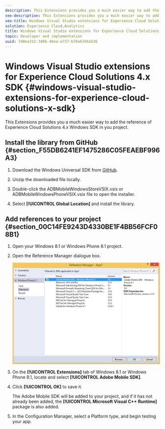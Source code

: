 ```yaml
---
description: This Extensions provides you a much easier way to add the reference of Experience Cloud Solutions 4.x Windows SDK in you project.
seo-description: This Extensions provides you a much easier way to add the reference of Experience Cloud Solutions 4.x Windows SDK in you project.
seo-title: Windows Visual Studio extensions for Experience Cloud Solutions 4.x SDK
solution: Experience Cloud,Analytics
title: Windows Visual Studio extensions for Experience Cloud Solutions 4.x SDK
topic: Developer and implementation
uuid: 7d0ea312-340b-46ea-a737-b70a6766a536
---
```


# Windows Visual Studio extensions for Experience Cloud Solutions 4.x SDK {#windows-visual-studio-extensions-for-experience-cloud-solutions-x-sdk}

This Extensions provides you a much easier way to add the reference of Experience Cloud Solutions 4.x Windows SDK in you project.

## Install the library from GitHub {#section_F55DB6241EF1475286C05FEAEBF996A3}

1. Download the Windows Universal SDK from [GitHub](https://github.com/Adobe-Marketing-Cloud/mobile-services/releases). 
1. Unzip the downloaded file locally. 
1. Double-click the ADBMobileWindowsStoreVSIX.vsix or ADBMobileWindowsPhoneVSIX.vsix file to open the installer. 

1. Select **[!UICONTROL Global Location]** and install the library.

## Add references to your project {#section_00C14FE9243D4330BE1F4BB56FCF08B1}

1. Open your Windows 8.1 or Windows Phone 8.1 project. 
1. Open the Reference Manager dialogue box.

   ![](assets/ref_manager.png)

1. On the **[!UICONTROL Extensions]** tab of Windows 8.1 or Windows Phone 8.1, locate and select **[!UICONTROL Adobe Mobile SDK]**. 
1. Click **[!UICONTROL OK]** to save it.

   The Adobe Mobile SDK will be added to your project, and if it has not already been added, the **[!UICONTROL Microsoft Visual C++ Runtime]** package is also added. 

1. In the Configuration Manager, select a Platform type, and begin testing your app.

